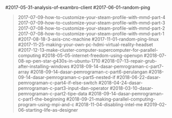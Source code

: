 #2017-05-31-analysis-of-exambro-client
#2017-06-01-random-ping
>2017-07-09-how-to-customize-your-steam-profile-with-mmd-part-4
>2017-07-09-how-to-customize-your-steam-profile-with-mmd-part-3
>2017-07-08-how-to-customize-your-steam-profile-with-mmd-part-2
>2017-07-08-how-to-customize-your-steam-profile-with-mmd-part-1
#2017-08-18-3-axis-cnc-machine
#2017-11-01-random-ping-linux
#2017-11-25-making-your-own-pc-hdmi-virtual-reality-headset
#2017-12-13-make-cluster-computer-supercomputer-for-parallel-computing
#2018-05-05-internet-freedom-using-openvpn
#2018-07-08-xp-pen-star-g430s-in-ubuntu-1710
#2018-07-13-repair-grub-after-installing-windows
#2018-09-14-dasar-pemrograman-c-part7-array
#2018-09-14-dasar-pemrograman-c-part6-perulangan
#2018-09-14-dasar-pemrograman-c-part5-nested-if
#2018-06-22-dasar-pemrograman-c-part4-if-else-switch
#2018-04-24-dasar-pemrograman-c-part3-input-dan-operator
#2018-03-10-dasar-pemrograman-c-part2-tipe-data
#2018-09-14-dasar-pemrograman-c-part1-the-beginning
#2018-09-21-making-parallel-computing-program-using-mpi-and-c
#2018-11-04-disabling-intel-me
#2019-02-06-starting-life-as-designer 
